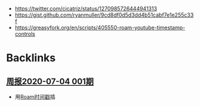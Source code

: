 - https://twitter.com/cicatriz/status/1270985726444941313
- https://gist.github.com/ryanmuller/9cd8df0d5d3dd4b51cabf7e1e255c33f
- https://greasyfork.org/en/scripts/405550-roam-youtube-timestamp-controls

# Backlinks
## [周报2020-07-04 001期](<周报2020-07-04 001期.md>)
- 用[Roam时间戳](<Roam时间戳.md>)插

